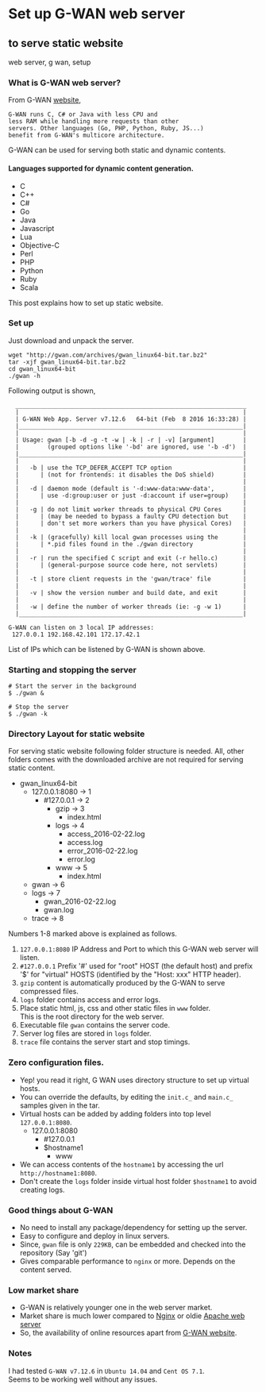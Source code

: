 # Set up G-WAN web server
## to serve static website
web server, g wan, setup

### What is G-WAN web server?

From G-WAN [website](http://gwan.ch/),

    G-WAN runs C, C# or Java with less CPU and
    less RAM while handling more requests than other
    servers. Other languages (Go, PHP, Python, Ruby, JS...)
    benefit from G-WAN's multicore architecture.

G-WAN can be used for serving both static and dynamic contents.

#### Languages supported for dynamic content generation.
* C
* C++
* C#
* Go
* Java
* Javascript
* Lua
* Objective-C
* Perl
* PHP
* Python
* Ruby
* Scala

This post explains how to set up static website.

### Set up
Just download and unpack the server.

    wget "http://gwan.com/archives/gwan_linux64-bit.tar.bz2"
    tar -xjf gwan_linux64-bit.tar.bz2
    cd gwan_linux64-bit
    ./gwan -h

Following output is shown,

      _________________________________________________________________
      |                                                               |
      | G-WAN Web App. Server v7.12.6   64-bit (Feb  8 2016 16:33:28) |
      |_______________________________________________________________|
      |                                                               |
      | Usage: gwan [-b -d -g -t -w | -k | -r | -v] [argument]        |
      |        (grouped options like '-bd' are ignored, use '-b -d')  |
      |_______________________________________________________________|
      |                                                               |
      |   -b | use the TCP_DEFER_ACCEPT TCP option                    |
      |      | (not for frontends: it disables the DoS shield)        |
      |                                                               |
      |   -d | daemon mode (default is '-d:www-data:www-data',        |
      |      | use -d:group:user or just -d:account if user=group)    |
      |                                                               |
      |   -g | do not limit worker threads to physical CPU Cores      |
      |      | (may be needed to bypass a faulty CPU detection but    |
      |      | don't set more workers than you have physical Cores)   |
      |                                                               |
      |   -k | (gracefully) kill local gwan processes using the       |
      |      | *.pid files found in the ./gwan directory              |
      |                                                               |
      |   -r | run the specified C script and exit (-r hello.c)       |
      |      | (general-purpose source code here, not servlets)       |
      |                                                               |
      |   -t | store client requests in the 'gwan/trace' file         |
      |                                                               |
      |   -v | show the version number and build date, and exit       |
      |                                                               |
      |   -w | define the number of worker threads (ie: -g -w 1)      |
      |_______________________________________________________________|

    G-WAN can listen on 3 local IP addresses:
     127.0.0.1 192.168.42.101 172.17.42.1

List of IPs which can be listened by G-WAN is shown above.

### Starting and stopping the server
    # Start the server in the background
    $ ./gwan &

    # Stop the server
    $ ./gwan -k

### Directory Layout for static website

For serving static website following folder structure is needed.
All, other folders comes with the downloaded archive are not required for serving static content.

* gwan_linux64-bit
    * 127.0.0.1:8080 -> 1
        * \#127.0.0.1 -> 2
            * gzip -> 3
                * index.html
            * logs -> 4
                * access_2016-02-22.log
                * access.log
                * error_2016-02-22.log
                * error.log
            * www -> 5
                * index.html
    * gwan -> 6
    * logs -> 7
        * gwan_2016-02-22.log
        * gwan.log
    * trace -> 8

Numbers 1-8 marked above is explained as follows.

1. `127.0.0.1:8080` IP Address and Port to which this G-WAN web server will listen.
2. `#127.0.0.1` Prefix '#' used for "root" HOST (the default host) and
prefix '$' for "virtual" HOSTS (identified by the "Host: xxx" HTTP header).
3. `gzip` content is automatically produced by the G-WAN to serve compressed files.
4. `logs` folder contains access and error logs.
5. Place static html, js, css and other static files in `www` folder.  
This is the root directory for the web server.
6. Executable file `gwan` contains the server code.
7. Server log files are stored in `logs` folder.
8. `trace` file contains the server start and stop timings.

### Zero configuration files.
* Yep! you read it right, G WAN uses directory structure to set up virtual hosts.
* You can override the defaults, by editing the `init.c_` and `main.c_` samples given in the tar.
* Virtual hosts can be added by adding folders into top level `127.0.0.1:8080`.
    * 127.0.0.1:8080
        * \#127.0.0.1
        * $hostname1
            * www
* We can access contents of the `hostname1` by accessing the url `http://hostname1:8080`.
* Don't create the `logs` folder inside virtual host folder `$hostname1` to avoid creating logs.

### Good things about G-WAN
* No need to install any package/dependency for setting up the server.
* Easy to configure and deploy in linux servers.
* Since, `gwan` file is only `229KB`, can be embedded and checked into the repository (Say 'git')
* Gives comparable performance to `nginx` or more. Depends on the content served.

### Low market share
* G-WAN is relatively younger one in the web server market.
* Market share is much lower compared to [Nginx](https://www.nginx.com/) or oldie [Apache web server](https://httpd.apache.org/)
* So, the availability of online resources apart from [G-WAN website](http://gwan.ch/).

### Notes
I had tested `G-WAN v7.12.6` in `Ubuntu 14.04` and `Cent OS 7.1`.  
Seems to be working well without any issues.
